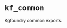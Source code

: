 # `kf_common`

Kgfoundry common exports.

<!-- START doctoc generated TOC please keep comment here to allow auto update -->
<!-- END doctoc generated TOC please keep comment here to allow auto update -->
<!-- agent:readme v1 sha:bc0c8711d5066ab1bfcf1456260c83f7ca0f224f content:84c0433933b7 -->
